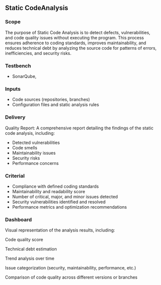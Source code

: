 ## Static CodeAnalysis

### Scope

The purpose of Static Code Analysis is to detect defects, vulnerabilities, and code quality issues without executing the program. This process ensures adherence to coding standards, improves maintainability, and reduces technical debt by analyzing the source code for patterns of errors, inefficiencies, and security risks.

### Testbench

- SonarQube, 

### Inputs

- Code sources (repositories, branches)
- Configuration files and static analysis rules

### Delivery

Quality Report: A comprehensive report detailing the findings of the static code analysis, including:
- Detected vulnerabilities
- Code smells
- Maintainability issues
- Security risks
- Performance concerns

### Criterial

- Compliance with defined coding standards
- Maintainability and readability score
- Number of critical, major, and minor issues detected
- Security vulnerabilities identified and resolved
- Performance metrics and optimization recommendations

### Dashboard

Visual representation of the analysis results, including:

Code quality score

Technical debt estimation

Trend analysis over time

Issue categorization (security, maintainability, performance, etc.)

Comparison of code quality across different versions or branches
 
